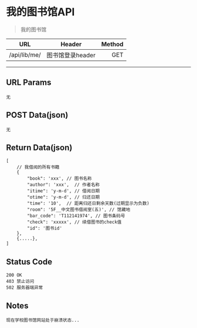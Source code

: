 # 我的图书馆API

> 我的图书馆

| URL |  Header | Method |
| ------------- |:-------------:| -----:|
|  /api/lib/me/ | 图书馆登录header | GET |

<hr/>

## URL Params

    无

## POST Data(json)

    无

## Return Data(json)

    [
        // 我借阅的所有书籍
        {
            "book": 'xxx', // 图书名称
            "author": 'xxx',  // 作者名称
            "itime": 'y-m-d', // 借阅日期
            "otime": 'y-m-d', // 归还日期
            "time": '10',  // 距离归还日剩余天数(过期显示为负数)
            "room": '5F__中文图书借阅室(五)', // 馆藏地
            "bar_code": 'T112141974', // 图书条码号
            "check": 'xxxxx', // 续借图书的check值
            "id": '图书id'
        },
        {.....},
    ]

## Status Code

    200 OK
    403 禁止访问
    502 服务器端异常

## Notes

    现在学校图书馆网站处于崩溃状态...
